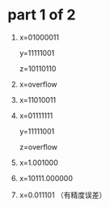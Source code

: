 
# part 1 of 2

1. x=01000011

    y=11111001

    z=10110110

2. x=overflow

3. x=11010011

4. x=01111111

    y=11111001

    z=overflow


5. x=1.001000

6. x=10111.000000

7. x=0.011101 （有精度误差）
